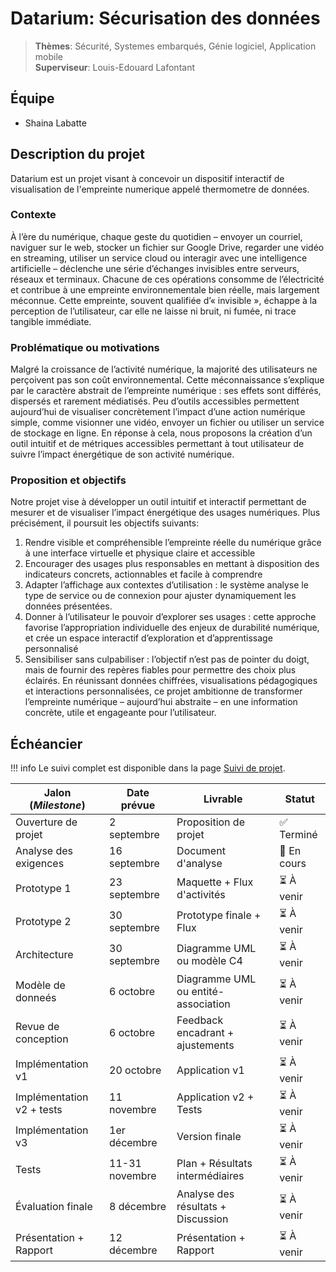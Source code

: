 # Datarium: Sécurisation des données

> **Thèmes**: Sécurité, Systemes embarqués, Génie logiciel, Application mobile  
> **Superviseur**: Louis-Edouard Lafontant  

## Équipe

- Shaina Labatte

## Description du projet

Datarium est un projet visant à concevoir un dispositif interactif de visualisation de l'empreinte numerique appelé thermometre de données. 

### Contexte

À l’ère du numérique, chaque geste du quotidien – envoyer un courriel, naviguer sur le web, stocker 
un fichier sur Google Drive, regarder une vidéo en streaming, utiliser un service cloud ou interagir 
avec une intelligence artificielle – déclenche une série d’échanges invisibles entre serveurs, réseaux 
et terminaux. Chacune de ces opérations consomme de l’électricité et contribue à une empreinte 
environnementale bien réelle, mais largement méconnue. Cette empreinte, souvent qualifiée d’« 
invisible », échappe à la perception de l’utilisateur, car elle ne laisse ni bruit, ni fumée, ni trace 
tangible immédiate. 

### Problématique ou motivations

Malgré la croissance de l’activité numérique, la majorité des utilisateurs ne perçoivent pas son coût 
environnemental. Cette méconnaissance s’explique par le caractère abstrait de l’empreinte 
numérique : ses effets sont différés, dispersés et rarement médiatisés. Peu d’outils accessibles 
permettent aujourd’hui de visualiser concrètement l’impact d’une action numérique simple, comme 
visionner une vidéo, envoyer un fichier ou utiliser un service de stockage en ligne. 
En réponse à cela, nous proposons la création d’un outil intuitif et de métriques accessibles 
permettant à tout utilisateur de suivre l’impact énergétique de son activité numérique. 

### Proposition et objectifs

Notre projet vise à développer un outil intuitif et interactif permettant de mesurer et de visualiser l’impact énergétique des usages numériques. Plus précisément, il poursuit les objectifs suivants: 
1. Rendre visible et compréhensible l’empreinte réelle du numérique grâce à une interface virtuelle et physique claire et accessible 
2. Encourager des usages plus responsables en mettant à disposition des indicateurs concrets, actionnables et facile à comprendre 
3. Adapter l’affichage aux contextes d’utilisation : le système analyse le type de service ou de connexion pour ajuster dynamiquement les données présentées. 
4. Donner à l’utilisateur le pouvoir d’explorer ses usages : cette approche favorise l’appropriation individuelle des enjeux de durabilité numérique, et crée un espace interactif d’exploration et d’apprentissage personnalisé 
5. Sensibiliser sans culpabiliser : l’objectif n’est pas de pointer du doigt, mais de fournir des repères fiables pour permettre des choix plus éclairés. 
En réunissant données chiffrées, visualisations pédagogiques et interactions personnalisées, ce projet ambitionne de transformer l’empreinte numérique – aujourd’hui abstraite – en une information concrète, utile et engageante pour l’utilisateur.

## Échéancier

!!! info
    Le suivi complet est disponible dans la page [Suivi de projet](suivi.md).

| Jalon (*Milestone*)            | Date prévue    | Livrable                            | Statut      |
|--------------------------------|----------------|-------------------------------------|-------------|
| Ouverture de projet            | 2 septembre    | Proposition de projet               | ✅ Terminé  |
| Analyse des exigences          | 16 septembre   | Document d'analyse                  | 🔄 En cours |
| Prototype 1                    | 23 septembre   | Maquette + Flux d'activités         | ⏳ À venir  |
| Prototype 2                    | 30 septembre   | Prototype finale + Flux             | ⏳ À venir  |
| Architecture                   | 30 septembre   | Diagramme UML ou modèle C4          | ⏳ À venir  |
| Modèle de donneés              | 6 octobre      | Diagramme UML ou entité-association | ⏳ À venir  |
| Revue de conception            | 6 octobre      | Feedback encadrant + ajustements    | ⏳ À venir  |
| Implémentation v1              | 20 octobre     | Application v1                      | ⏳ À venir  |
| Implémentation v2 + tests      | 11 novembre    | Application v2 + Tests              | ⏳ À venir  |
| Implémentation v3              | 1er décembre   | Version finale                      | ⏳ À venir  |
| Tests                          | 11-31 novembre | Plan + Résultats intermédiaires     | ⏳ À venir  |
| Évaluation finale              | 8 décembre     | Analyse des résultats + Discussion  | ⏳ À venir  |
| Présentation + Rapport         | 12 décembre    | Présentation + Rapport              | ⏳ À venir  |

